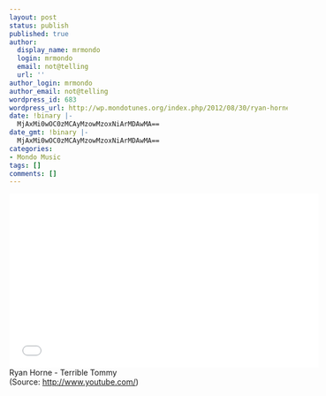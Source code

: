 ```yaml
---
layout: post
status: publish
published: true
author:
  display_name: mrmondo
  login: mrmondo
  email: not@telling
  url: ''
author_login: mrmondo
author_email: not@telling
wordpress_id: 683
wordpress_url: http://wp.mondotunes.org/index.php/2012/08/30/ryan-horne-terrible-tommy/
date: !binary |-
  MjAxMi0wOC0zMCAyMzowMzoxNiArMDAwMA==
date_gmt: !binary |-
  MjAxMi0wOC0zMCAyMzowMzoxNiArMDAwMA==
categories:
- Mondo Music
tags: []
comments: []
---
```

<iframe width="560" height="315" src="//www.youtube.com/embed/NaWG9koUY74" frameborder="0"> </iframe>
Ryan Horne - Terrible Tommy
<div class="attribution">(<span>Source:</span> <a href="http://www.youtube.com/">http://www.youtube.com/</a>)</div>
